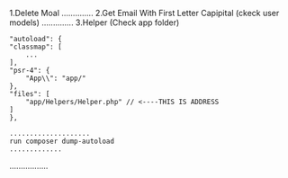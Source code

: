 1.Delete Moal
..............
2.Get Email With First Letter Capipital (ckeck user models)
..............
3.Helper (Check app folder)
   
    "autoload": {
    "classmap": [
        ...
    ],
    "psr-4": {
        "App\\": "app/"
    },
    "files": [
        "app/Helpers/Helper.php" // <----THIS IS ADDRESS
    ]
    },
    
    ....................
    run composer dump-autoload 
    .............
.................
    
